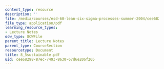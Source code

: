 ```yaml
---
content_type: resource
description: ''
file: /media/courses/esd-60-lean-six-sigma-processes-summer-2004/cee6829887ec7493863067d6e206f205_8_5sustainable.pdf
file_type: application/pdf
learning_resource_types:
- Lecture Notes
ocw_type: OCWFile
parent_title: Lecture Notes
parent_type: CourseSection
resourcetype: Document
title: 8_5sustainable.pdf
uid: cee68298-87ec-7493-8630-67d6e206f205
---
```

